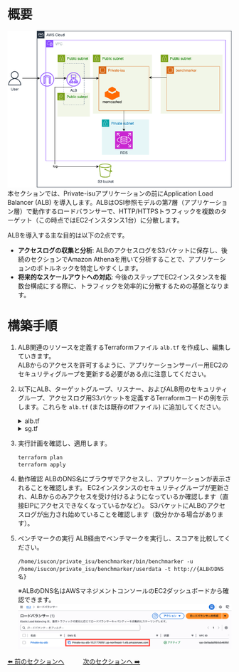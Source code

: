 # 概要
![04](../images/private-isu04.png)  
本セクションでは、Private-isuアプリケーションの前にApplication Load Balancer (ALB) を導入します。ALBはOSI参照モデルの第7層（アプリケーション層）で動作するロードバランサーで、HTTP/HTTPSトラフィックを複数のターゲット（この時点ではEC2インスタンス1台）に分散します。

ALBを導入する主な目的は以下の2点です。

- **アクセスログの収集と分析**: ALBのアクセスログをS3バケットに保存し、後続のセクションでAmazon Athenaを用いて分析することで、アプリケーションのボトルネックを特定しやすくします。  
- **将来的なスケールアウトへの対応**: 今後のステップでEC2インスタンスを複数台構成にする際に、トラフィックを効率的に分散するための基盤となります。  

# 構築手順
1. ALB関連のリソースを定義するTerraformファイル `alb.tf` を作成し、編集していきます。  
    ALBからのアクセスを許可するように、アプリケーションサーバー用EC2のセキュリティグループを更新する必要がある点に注意してください。
2. 以下にALB、ターゲットグループ、リスナー、およびALB用のセキュリティグループ、アクセスログ用S3バケットを定義するTerraformコードの例を示します。これらを `alb.tf` (または既存のtfファイル) に追加してください。

    <details>
    <summary>alb.tf</summary>

    ```
    data "aws_caller_identity" "current" {}
    data "aws_elb_service_account" "tf_elb_service_account" {}

    resource "aws_lb" "private_isu_alb" {
      name               = "Private-isu-alb"
      internal           = false
      load_balancer_type = "application"
      security_groups    = [aws_security_group.alb.id]
      subnets            = [aws_subnet.public_1a.id, aws_subnet.public_1c.id]

      access_logs {
        bucket  = aws_s3_bucket.lb_logs.id
        prefix  = "private-isu"
        enabled = true
      }
    }

    resource "aws_lb_target_group" "private_isu" {
      name     = "Private-isu"
      port     = 80
      protocol = "HTTP"
      vpc_id   = aws_vpc.vpc.id

      health_check {
        path                = "/"
        interval            = 30
        timeout             = 5
        healthy_threshold   = 2
        unhealthy_threshold = 2
        matcher             = "200-299"
      }
    }

    resource "aws_lb_target_group_attachment" "private_isu" {
      target_group_arn = aws_lb_target_group.private_isu.arn
      target_id        = aws_instance.private_isu_web.id
    }

    resource "aws_lb_listener" "private_isu" {
      load_balancer_arn = aws_lb.private_isu_alb.arn
      port              = 80
      protocol          = "HTTP"

      default_action {
        type             = "forward"
        target_group_arn = aws_lb_target_group.private_isu.arn
      }
    }

    resource "aws_lb_listener_rule" "private_isu" {
      listener_arn = aws_lb_listener.private_isu.arn
      priority     = 100

      action {
        type             = "forward"
        target_group_arn = aws_lb_target_group.private_isu.arn
      }

      condition {
        path_pattern {
          values = ["*"]
        }
      }
    }

    resource "aws_s3_bucket" "lb_logs" {
      bucket = "private-isu-alb-logs-${data.aws_caller_identity.current.account_id}"
    }

    resource "aws_s3_bucket_policy" "lb_logs" {
      bucket = aws_s3_bucket.lb_logs.id

      policy = data.aws_iam_policy_document.lb_logs_policy.json
    }

    data "aws_iam_policy_document" "lb_logs_policy" {
      statement {
        actions = ["s3:PutObject"]

        principals {
          type        = "AWS"
          identifiers = [data.aws_elb_service_account.tf_elb_service_account.arn]
        }

        resources = [
          "${aws_s3_bucket.lb_logs.arn}/*",
        ]
      }
    }
    ```

    </details>

    <details>
    <summary>sg.tf</summary>

    ```
    resource "aws_security_group" "private_isu_web" {
      name   = "Private-isu"
      vpc_id = aws_vpc.vpc.id
      ingress {
        from_port       = 80
        to_port         = 80
        protocol        = "tcp"
        security_groups = [aws_security_group.alb.id] # 変更
      }

      egress {
        from_port        = 0
        to_port          = 0
        protocol         = "-1"
        cidr_blocks      = ["0.0.0.0/0"]
        ipv6_cidr_blocks = ["::/0"]
      }
    }

    resource "aws_security_group" "benchmark" {
      name   = "Private-isu-benchmark"
      vpc_id = aws_vpc.vpc.id

      egress {
        from_port        = 0
        to_port          = 0
        protocol         = "-1"
        cidr_blocks      = ["0.0.0.0/0"]
        ipv6_cidr_blocks = ["::/0"]
      }
    }

    resource "aws_security_group" "private_isu_aurora" {
      name   = "Private-isu-aurora"
      vpc_id = aws_vpc.vpc.id
      ingress {
        from_port       = 3306
        to_port         = 3306
        protocol        = "tcp"
        security_groups = [aws_security_group.private_isu_web.id]
      }
    }

    # 追加
    resource "aws_security_group" "alb" {
      name   = "Private-isu-alb"
      vpc_id = aws_vpc.vpc.id

      egress {
        from_port        = 0
        to_port          = 0
        protocol         = "-1"
        cidr_blocks      = ["0.0.0.0/0"]
        ipv6_cidr_blocks = ["::/0"]
      }
    }

    resource "aws_vpc_security_group_ingress_rule" "alb" {
      security_group_id = aws_security_group.alb.id
      from_port         = 80
      to_port           = 80
      ip_protocol       = "tcp"
      cidr_ipv4         = "0.0.0.0/0"
    }
    ```

    </details>


3. 実行計画を確認し、適用します。
    ```
    terraform plan
    terraform apply
    ```

4. 動作確認
    ALBのDNS名にブラウザでアクセスし、アプリケーションが表示されることを確認します。
    EC2インスタンスのセキュリティグループが更新され、ALBからのみアクセスを受け付けるようになっているか確認します（直接EIPにアクセスできなくなっているかなど）。
    S3バケットにALBのアクセスログが出力され始めていることを確認します（数分かかる場合があります）。

5. ベンチマークの実行
    ALB経由でベンチマークを実行し、スコアを比較してください。
    ```
    /home/isucon/private_isu/benchmarker/bin/benchmarker -u /home/isucon/private_isu/benchmarker/userdata -t http://{ALBのDNS名}
    ```

    ※ALBのDNS名はAWSマネジメントコンソールのEC2ダッシュボードから確認できます。
    ![ALB DNS](../images/alb-dns.png)

[⬅️ 前のセクションへ](../03-database-migration-to-aurora/README.md)　　　[次のセクションへ ➡️](../05-athena-log-analysis/README.md)